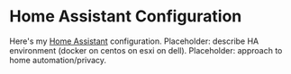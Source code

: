 # Home Assistant Configuration

Here's my [Home Assistant](https://home-assistant.io/) configuration. Placeholder: describe HA environment (docker on centos on esxi on dell). Placeholder: approach to home automation/privacy.